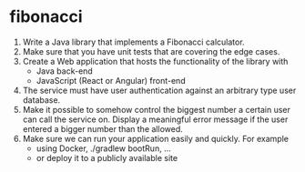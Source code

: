 # fibonacci
1. Write a Java library that implements a Fibonacci calculator. 
2. Make sure that you have unit tests that are covering the edge cases.
3. Create a Web application that hosts the functionality of the library with
    * Java back-end
    * JavaScript (React or Angular)  front-end
4. The service must have user authentication against an arbitrary type user database.
5. Make it possible to somehow control the biggest number a certain user can call the service on. 
   Display a meaningful error message if the user entered a bigger number than the allowed.
6. Make sure we can run your application easily and quickly. For example 
    * using Docker, ./gradlew bootRun, ...
    * or deploy it to a publicly available site
